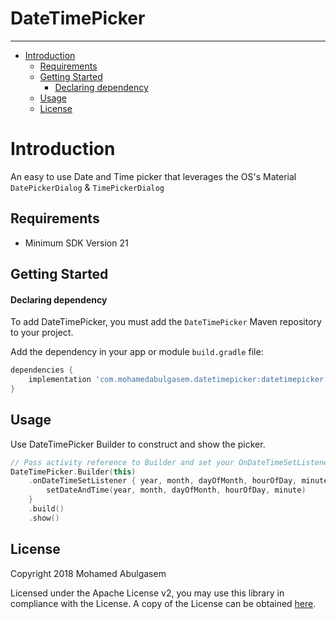 # DateTimePicker
---

- [Introduction](#introduction)
  - [Requirements](#requirements)
  - [Getting Started](#getting-started)
    -   [Declaring dependency](#declaring-dependency)
  - [Usage](#usage)
  - [License](#license)

# Introduction 
An easy to use Date and Time picker that leverages the OS's Material
`DatePickerDialog` & `TimePickerDialog`

## Requirements

- Minimum SDK Version 21

## Getting Started

#### Declaring dependency

To add DateTimePicker, you must add the `DateTimePicker` Maven repository to
your project.

Add the dependency in your app or module `build.gradle` file:

```gradle
dependencies {
    implementation 'com.mohamedabulgasem.datetimepicker:datetimepicker:0.1.0'
}
```

## Usage

Use DateTimePicker Builder to construct and show the picker.

```kotlin
// Pass activity reference to Builder and set your OnDateTimeSetListener
DateTimePicker.Builder(this)
    .onDateTimeSetListener { year, month, dayOfMonth, hourOfDay, minute ->
        setDateAndTime(year, month, dayOfMonth, hourOfDay, minute)
    }
    .build()
    .show()
```

## License

Copyright 2018 Mohamed Abulgasem

   Licensed under the Apache License v2, you may use this library in
   compliance with the License. A copy of the License can be obtained
   [here](http://www.apache.org/licenses/LICENSE-2.0).
